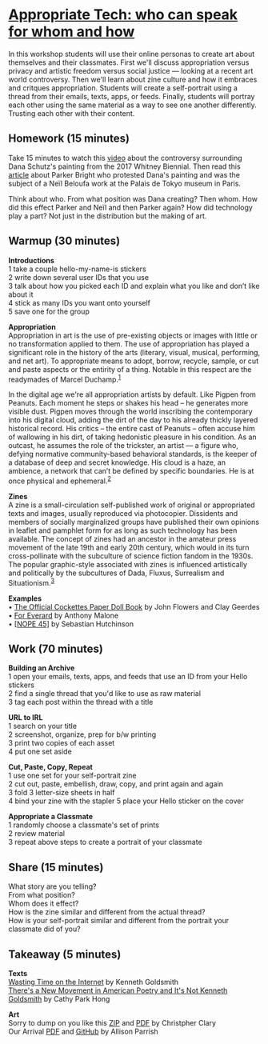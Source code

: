 # [Appropriate Tech: who can speak for whom and how](https://docs.google.com/presentation/d/1OfS63exs0K24FtRTNYA1_3SBmv3oq4e8sN_PCL0ZnaY/edit?usp=sharing)

In this workshop students will use their online personas to create art about themselves and their classmates. First we'll discuss appropriation versus privacy and artistic freedom versus social justice — looking at a recent art world controversy. Then we'll learn about zine culture and how it embraces and critques appropriation. Students will create a self-portrait using a thread from their emails, texts, apps, or feeds. Finally, students will portray each other using the same material as a way to see one another differently. Trusting each other with their content.    

## Homework (15 minutes)
Take 15 minutes to watch this [video](https://video.vice.com/en_us/embed/58dabbab91d237b4148aa34f) about the controversy surrounding Dana Schutz's painting from the 2017 Whitney Biennial. Then read this [article](https://news.artnet.com/art-world/parker-bright-paris-protest-1227947) about Parker Bright who protested Dana's painting and was the subject of a Neïl Beloufa work at the Palais de Tokyo museum in Paris.<br>

Think about who. From what position was Dana creating? Then whom. How did this effect Parker and Neïl and then Parker again? How did technology play a part? Not just in the distribution but the making of art.

## Warmup (30 minutes)

<b>Introductions</b><br>
1 take a couple hello-my-name-is stickers<br>
2 write down several user IDs that you use<br>
3 talk about how you picked each ID and explain what you like and don’t like about it<br>
4 stick as many IDs you want onto yourself<br>
5 save one for the group

<b>Appropriation</b> <br>
Appropriation in art is the use of pre-existing objects or images with little or no transformation applied to them. The use of appropriation has played a significant role in the history of the arts (literary, visual, musical, performing, and net art). To appropriate means to adopt, borrow, recycle, sample, or cut and paste aspects or the entirity of a thing. Notable in this respect are the readymades of Marcel Duchamp.<sup>[1](https://en.wikipedia.org/wiki/Appropriation_(art))</sup><br>

In the digital age we're all appropriation artists by default. Like Pigpen from Peanuts. Each moment he steps or shakes his head – he generates more visible dust. Pigpen moves through the world inscribing the contemporary into his digital cloud, adding the dirt of the day to his already thickly layered historical record. His critics – the entire cast of Peanuts – often accuse him of wallowing in his dirt, of taking hedonistic pleasure in his condition. As an outcast, he assumes the role of the trickster, an artist — a figure who, defying normative community-based behavioral standards, is the keeper of a database of deep and secret knowledge. His cloud is a haze, an ambience, a network that can’t be defined by specific boundaries. He is at once physical and ephemeral.<sup>[2](https://play.google.com/store/books/details?pcampaignid=books_read_action&id=GfcOCwAAQBAJ)</sup><br>

<b>Zines</b><br>
A zine is a small-circulation self-published work of original or appropriated texts and images, usually reproduced via photocopier. Dissidents and members of socially marginalized groups have published their own opinions in leaflet and pamphlet form for as long as such technology has been available. The concept of zines had an ancestor in the amateur press movement of the late 19th and early 20th century, which would in its turn cross-pollinate with the subculture of science fiction fandom in the 1930s. The popular graphic-style associated with zines is influenced artistically and politically by the subcultures of Dada, Fluxus, Surrealism and Situationism.<sup>[3](https://en.wikipedia.org/wiki/Zine)</sup><br>

<b>Examples</b><br>
• [The Official Cockettes Paper Doll Book](http://bobcat.library.nyu.edu/primo-explore/fulldisplay?docid=nyu_aleph004600926&context=L&vid=NYU&lang=en_US&search_scope=all&adaptor=Local%20Search%20Engine&tab=all&query=title,exact,The%20official%20Cockettes%20T.M.%20paper%20doll%20book%20%2F,AND&sortby=rank&mode=advanced&offset=1) by John Flowers and Clay Geerdes <br>
• [For Everard](https://opac.libraryworld.com/opac/catalog_edit.php?catalog_id=29598&from_doc=standard.php&position=1) by Anthony Malone <br>
• [[NOPE 45]](https://opac.libraryworld.com/opac/catalog_edit.php?catalog_id=29407&from_doc=standard.php&position=1) by Sebastian Hutchinson <br>

## Work (70 minutes)

<b>Building an Archive</b><br>
1 open your emails, texts, apps, and feeds that use an ID from your Hello stickers<br>
2 find a single thread that you'd like to use as raw material<br>
3 tag each post within the thread with a title<br>

<b>URL to IRL</b><br>
1 search on your title<br>
2 screenshot, organize, prep for b/w printing<br>
3 print two copies of each asset<br>
4 put one set aside

<b>Cut, Paste, Copy, Repeat</b><br>
1 use one set for your self-portrait zine<br>
2 cut out, paste, embellish, draw, copy, and print again and again<br>
3 fold 3 letter-size sheets in half<br>
4 bind your zine with the stapler
5 place your Hello sticker on the cover

<b>Appropriate a Classmate</b><br>
1 randomly choose a classmate's set of prints<br>
2 review material<br>
3 repeat above steps to create a portrait of your classmate

## Share (15 minutes)

What story are you telling? <br>
From what position? <br>
Whom does it effect? <br>
How is the zine similar and different from the actual thread? <br>
How is your self-portrait similar and different from the portrait your classmate did of you?

## Takeaway (5 minutes)
<b>Texts</b><br>
[Wasting Time on the Internet](https://play.google.com/store/books/details?pcampaignid=books_read_action&id=GfcOCwAAQBAJ) by Kenneth Goldsmith <br>
[There's a New Movement in American Poetry and It's Not Kenneth Goldsmith](https://newrepublic.com/article/122985/new-movement-american-poetry-not-kenneth-goldsmith) by Cathy Park Hong

<b>Art</b><br>
Sorry to dump on you like this [ZIP](http://rhizome.org/editorial/2015/nov/12/the-download/) and [PDF](https://www.dropbox.com/s/bht52g49ltithv8/Sorry%20to%20dump%20on%20you%20like%20this%20_spreads.pdf?dl=0) by Christpher Clary <br>
Our Arrival [PDF](http://s3.amazonaws.com/aparrish/our-arrival.pdf) and [GitHub](https://github.com/aparrish/nanogenmo2015) by Allison Parrish


